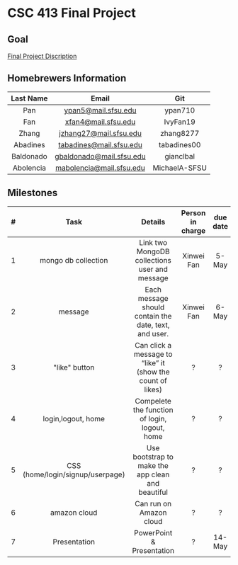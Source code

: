 # CSC 413 Final Project

## Goal
[Final Project Discription](https://docs.google.com/document/d/1U7yFtUjv3_VToLE0FyFU5Q9GzQcuMB719OZLyS_EPeI/edit)

## Homebrewers Information

|   Last Name   | Email  |     Git       |
|:-------------:|:-------------:|:------:|
| Pan       | ypan5@mail.sfsu.edu     | ypan710
| Fan       | xfan4@mail.sfsu.edu     | IvyFan19
| Zhang     | jzhang27@mail.sfsu.edu  |zhang8277
| Abadines  |	tabadines@mail.sfsu.edu	  |tabadines00
| Baldonado |	gbaldonado@mail.sfsu.edu |	gianclbal
| Abolencia |	mabolencia@mail.sfsu.edu |	MichaelA-SFSU



## Milestones

|  #   |	   Task       |	       Details              | Person in charge | due date|
|:----:|:--------------:|:---------------------------:|:----------------:|:-------:|
|1|mongo db collection					|Link two MongoDB collections user and message              |Xinwei Fan |5-May|
|2|message								      |Each message should contain the date, text, and user.      |Xinwei Fan |6-May|
|3|"like" button							  |Can click a message to “like” it (show the count of likes) |?|?|
|4|login,logout, home				  	|Compelete the function of login, logout, home              |?|?|
|5|CSS (home/login/signup/userpage) |Use bootstrap to make the app clean and beautiful      |?|?|
|6|amazon cloud							    |Can run on Amazon cloud                                    |?|?|
|7|Presentation							    |PowerPoint & Presentation                                  |?|14-May|
